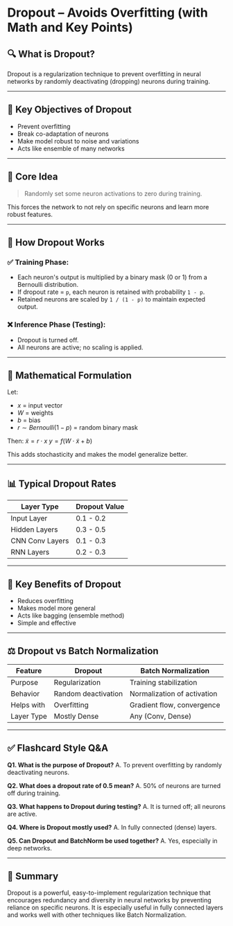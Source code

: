 # Dropout – Avoids Overfitting (with Math and Key Points)

## 🔍 What is Dropout?

Dropout is a regularization technique to prevent overfitting in neural networks by randomly deactivating (dropping) neurons during training.

---

## 🎯 Key Objectives of Dropout

* Prevent overfitting
* Break co-adaptation of neurons
* Make model robust to noise and variations
* Acts like ensemble of many networks

---

## 🧠 Core Idea

> Randomly set some neuron activations to zero during training.

This forces the network to not rely on specific neurons and learn more robust features.

---

## 🔧 How Dropout Works

### ✅ Training Phase:

* Each neuron's output is multiplied by a binary mask (0 or 1) from a Bernoulli distribution.
* If dropout rate = `p`, each neuron is retained with probability `1 - p`.
* Retained neurons are scaled by `1 / (1 - p)` to maintain expected output.

### ❌ Inference Phase (Testing):

* Dropout is turned off.
* All neurons are active; no scaling is applied.

---

## 🔢 Mathematical Formulation

Let:

* $x$ = input vector
* $W$ = weights
* $b$ = bias
* $r \sim Bernoulli(1 - p)$ = random binary mask

Then:
$\tilde{x} = r \cdot x$
$y = f(W \cdot \tilde{x} + b)$

This adds stochasticity and makes the model generalize better.

---

## 📊 Typical Dropout Rates

| Layer Type      | Dropout Value |
| --------------- | ------------- |
| Input Layer     | 0.1 - 0.2     |
| Hidden Layers   | 0.3 - 0.5     |
| CNN Conv Layers | 0.1 - 0.3     |
| RNN Layers      | 0.2 - 0.3     |

---

## 📌 Key Benefits of Dropout

* Reduces overfitting
* Makes model more general
* Acts like bagging (ensemble method)
* Simple and effective

---

## ⚖️ Dropout vs Batch Normalization

| Feature    | Dropout             | Batch Normalization         |
| ---------- | ------------------- | --------------------------- |
| Purpose    | Regularization      | Training stabilization      |
| Behavior   | Random deactivation | Normalization of activation |
| Helps with | Overfitting         | Gradient flow, convergence  |
| Layer Type | Mostly Dense        | Any (Conv, Dense)           |

---

## ✅ Flashcard Style Q\&A

**Q1. What is the purpose of Dropout?**
A. To prevent overfitting by randomly deactivating neurons.

**Q2. What does a dropout rate of 0.5 mean?**
A. 50% of neurons are turned off during training.

**Q3. What happens to Dropout during testing?**
A. It is turned off; all neurons are active.

**Q4. Where is Dropout mostly used?**
A. In fully connected (dense) layers.

**Q5. Can Dropout and BatchNorm be used together?**
A. Yes, especially in deep networks.

---

## 📘 Summary

Dropout is a powerful, easy-to-implement regularization technique that encourages redundancy and diversity in neural networks by preventing reliance on specific neurons. It is especially useful in fully connected layers and works well with other techniques like Batch Normalization.
